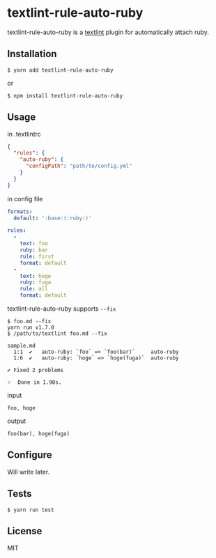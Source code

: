 # textlint-rule-auto-ruby

textlint-rule-auto-ruby is a [textlint](https://github.com/textlint/textlint) plugin for automatically attach ruby.

## Installation

```
$ yarn add textlint-rule-auto-ruby
```

or

```
$ npm install textlint-rule-auto-ruby
```

## Usage

in .textlintrc

``` json
{
  "rules": {
    "auto-ruby": {
      "configPath": "path/to/config.yml"
    }
  }
}
```

in config file

``` yaml
formats:
  default: ':base:(:ruby:)'

rules:
  -
    text: foo
    ruby: bar
    rule: first
    format: default
  -
    text: hoge
    ruby: fuga
    rule: all
    format: default
```

textlint-rule-auto-ruby supports `--fix`

```
$ foo.md --fix
yarn run v1.7.0
$ /path/to/textlint foo.md --fix

sample.md
  1:1  ✔   auto-ruby: `foo` => `foo(bar)`     auto-ruby
  1:6  ✔   auto-ruby: `hoge` => `hoge(fuga)`  auto-ruby

✔ Fixed 2 problems

✨  Done in 1.90s.
```

input

```
foo, hoge
```

output

```
foo(bar), hoge(fuga)
```

## Configure

Will write later.

## Tests

```
$ yarn run test
```

## License

MIT
